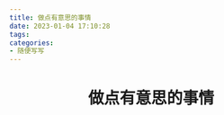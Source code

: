 ```yaml
---
title: 做点有意思的事情
date: 2023-01-04 17:10:28
tags:
categories: 
- 随便写写
---
```


<h1 align = "center">做点有意思的事情</h1> 
